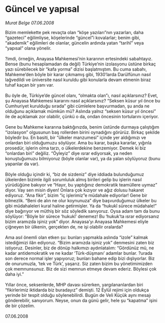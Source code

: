 # Güncel ve yapısal

*Murat Belge 07.06.2008*

<div class="taraf_structure_2col_1zq">
<div class="margen_n">



 <p>Bizim memlekette pek revaçta olan “köşe yazıları”nın yazarları, daha “gazeteci” eğilimliyse, köşelerinde “güncel”i kovalarlar; benim gibi, “akademik” eğilimleri de olanlar, güncelin ardında yatan “tarihî” veya “yapısal” olana yönelir.<br/>
<br/>
?imdi, örneğin, Anayasa Mahkemesi’nin kararının ertesindeki sabahtayız. Bense (bunu hesaplamadan da değil) Türkiye’nin izolasyonu üstüne birkaç yazı sürebilecek bir “kafa yorma” dizisi başlatmıştım. Bu cuma sabahı, Mahkeme’den böyle bir karar çıkmamış gibi, 1930’larda Darülfünun nasıl lağvedildi ve üniversite nasıl kuruldu gibi konularla devam etmenin biraz tuhaf kaçan bir yanı var.<br/>
<br/>
Bu öyle de, Türkiye’de güncel olanı, “olmakta olan”ı, nasıl açıklarsınız? Evet, şu Anayasa Mahkemesi kararını nasıl açıklarsınız? “Seksen küsur yıl önce bu Cumhuriyet kurulduğu sırada” gibi cümlelere başvurmadan, şu anda ne olduğunu açıklamak mümkün mü? Aslında yalnız “seksen küsur yıl öncesi” ile de açıklamak zor olabilir, çünkü o da, ondan öncesinin tortularını içeriyor. <br/>
<br/>
Gene bu Mahkeme kararına baktığınızda, benim üstünde durmaya çalıştığım “izolasyon” olgusunun baş rollerden birini oynadığını görürüz. Birkaç şekilde böyledir bu. En basiti, bir “ülkeler manzumesi” içinde yer aldığımızı ve onlardan biri olduğumuzu söylüyor. Ama bu karar, başka kararlar, yığınla prosedür, işlerin olma tarzı, o ülkelerdekine benzemiyor. Demek ki biz “onlardan biri” değiliz. “Öyleyiz” diye ısrar ediyorsak, ya neden konuştuğumuzu bilmiyoruz (böyle olanlar var), ya da yalan söylüyoruz (bunu yapanlar da var). <br/>
<br/>
Böyle olduğu içindir ki, “biz de sizdeniz” diye iddiada bulunduğumuz ülkelerden bizimle ilgili sorumluluk almış birileri gelip bu işlerin nasıl yürüdüğüne bakıyor ve “Hayır, bu yaptığınız demokratik teamüllere uymaz” diyor. Vay sen misin diyen! Onlara çok kızıyor ve ağız dolusu hakaret ediyoruz. “Ana fikir”, bizim “iç işlerimiz”e müdahale ediyorlar! Gene bir bilmezlik. “Beni de alın ne olur koynunuza” diye başvurduğumuz ülkeler bu gibi müdahaleleri kural haline getirmişler. Ya da “hukukî sürece müdahale!” diye bağırıyor ve müthiş bir söz söyledik sanıyoruz. Oysa adam tam da bunu söylüyor: “Böyle bir sürece ‘hukukî’ denemez! Bu ‘hukuk’ta ısrar ediyorsanız bizim aramızda işiniz yok” diyor. Anayasa’yı Anayasa Mahkemesi eliyle çiğneyen bir ülkenin, gerçekten de, ne işi olabilir oralarda?<br/>
<br/>
Ama asıl önemli olan etken şu: bunları yapmakla aslında “izole” kalmak istediğimizi ilân ediyoruz. “Bizim aramızda işiniz yok” denmesini zaten biz istiyoruz. Desinler, biz de dönüp halkımızı aydınlatalım: “Gördünüz mü, ne kadar antidemokratik ve ne kadar ‘Türk-düşmanı’ adamlar bunlar. ?urada son derece normal işler yapıyoruz; bunları bahane edip bizi dışlıyorlar. Biz de onurumuzla, ‘tek ve Türk’, yaşarız. Siz zaten bizim bu yönetimimizden çok memnunsunuz. Biz de sizi memnun etmeye devam ederiz. Böylesi çok daha iyi.”<br/>
<br/>
Yıllar önce, seksenlerde, MHP davası sürerken, yargılananlardan biri “fikirlerimiz iktidarda biz buradayız” demişti. 12 Eylül rejimi için oldukça yerinde bir tespit olduğu söylenebilirdi. Bugün de Veli Küçük aynı mesajı gönderebilir, sanıyorum. Neyse, onun da günü gelir, hele şu “kapatma” işini de bir çözelim.<br/>
<br/>
07.06.2008</p>

<br/>


<div id="taraf_not">
</div>

</div>


</div>
